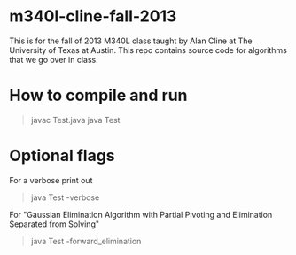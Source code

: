 m340l-cline-fall-2013
=====================

This is for the fall of 2013 M340L class taught by Alan Cline at The University of Texas at Austin. This repo contains source code for algorithms that we go over in class.

How to compile and run
======================

> javac Test.java
> java Test

Optional flags
==============

For a verbose print out
> java Test -verbose

For "Gaussian Elimination Algorithm with Partial Pivoting and Elimination Separated from Solving"
> java Test -forward_elimination
